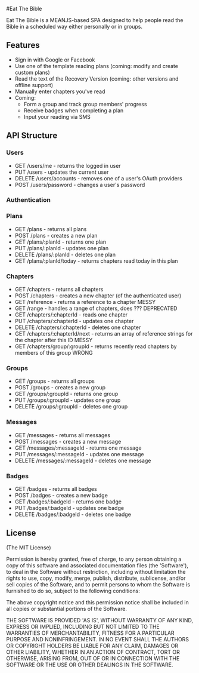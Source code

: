 #Eat The Bible

Eat The Bible is a MEANJS-based SPA designed to help people read the Bible in a scheduled way either personally or in groups.

## Features 
* Sign in with Google or Facebook
* Use one of the template reading plans (coming: modify and create custom plans)
* Read the text of the Recovery Version (coming: other versions and offline support)
* Manually enter chapters you've read
* Coming:
	* Form a group and track group members' progress
	* Receive badges when completing a plan
	* Input your reading via SMS

## API Structure
### Users
* GET /users/me - returns the logged in user
* PUT /users - updates the current user
* DELETE /users/accounts - removes one of a user's OAuth providers
* POST /users/password - changes a user's password

### Authentication

### Plans
* GET /plans - returns all plans
* POST /plans - creates a new plan
* GET /plans/:planId - returns one plan
* PUT /plans/:planId - updates one plan
* DELETE /plans/:planId - deletes one plan
* GET /plans/:planId/today - returns chapters read today in this plan 

### Chapters
* GET /chapters - returns all chapters
* POST /chapters - creates a new chapter (of the authenticated user)
* GET /reference - returns a reference to a chapter  MESSY
* GET /range - handles a range of chapters, does ??? DEPRECATED
* GET /chapters/:chapterId - reads one chapter
* PUT /chapters/:chapterId - updates one chapter
* DELETE /chapters/:chapterId - deletes one chapter
* GET /chapters/:chapterId/next - returns an array of reference strings for the chapter after this ID MESSY
* GET /chapters/group/:groupId - returns recently read chapters by members of this group WRONG

### Groups
* GET /groups - returns all groups
* POST /groups - creates a new group
* GET /groups/:groupId - returns one group
* PUT /groups/:groupId - updates one group
* DELETE /groups/:groupId - deletes one group

### Messages
* GET /messages - returns all messages
* POST /messages - creates a new message
* GET /messages/:messageId - returns one message
* PUT /messages/:messageId - updates one message
* DELETE /messages/:messageId - deletes one message

### Badges
* GET /badges - returns all badges
* POST /badges - creates a new badge
* GET /badges/:badgeId - returns one badge
* PUT /badges/:badgeId - updates one badge
* DELETE /badges/:badgeId - deletes one badge

## License
(The MIT License)

Permission is hereby granted, free of charge, to any person obtaining
a copy of this software and associated documentation files (the
'Software'), to deal in the Software without restriction, including
without limitation the rights to use, copy, modify, merge, publish,
distribute, sublicense, and/or sell copies of the Software, and to
permit persons to whom the Software is furnished to do so, subject to
the following conditions:

The above copyright notice and this permission notice shall be
included in all copies or substantial portions of the Software.

THE SOFTWARE IS PROVIDED 'AS IS', WITHOUT WARRANTY OF ANY KIND,
EXPRESS OR IMPLIED, INCLUDING BUT NOT LIMITED TO THE WARRANTIES OF
MERCHANTABILITY, FITNESS FOR A PARTICULAR PURPOSE AND NONINFRINGEMENT.
IN NO EVENT SHALL THE AUTHORS OR COPYRIGHT HOLDERS BE LIABLE FOR ANY
CLAIM, DAMAGES OR OTHER LIABILITY, WHETHER IN AN ACTION OF CONTRACT,
TORT OR OTHERWISE, ARISING FROM, OUT OF OR IN CONNECTION WITH THE
SOFTWARE OR THE USE OR OTHER DEALINGS IN THE SOFTWARE.

